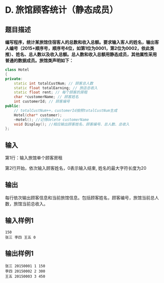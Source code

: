 # D. 旅馆顾客统计（静态成员）

## 题目描述

**编写程序，统计某旅馆住宿客人的总数和收入总额。要求输入客人的姓名，输出客人编号（2015+顺序号，顺序号4位，如第1位为0001，第2位为0002，依此类推）、姓名、总人数以及收入总额。总人数和收入总额用静态成员，其他属性采用普通的数据成员。旅馆类声明如下：**

```cpp
class Hotel
{
private:
    static int totalCustNum; // 顾客总人数
    static float totalEarning; // 旅店总收入
    static float rent; // 每个顾客的房租
    char *customerName; // 顾客姓名
    int customerId; // 顾客编号
public:
    // totalCustNum++，customerId按照totalCustNum生成
    Hotel(char* customer);
    ~Hotel(); //记得delete customerName
    void Display(); //相应输出顾客姓名、顾客编号、总人数、总收入
};
```



## 输入

第1行：输入旅馆单个顾客房租

第2行开始，依次输入顾客姓名，0表示输入结束, 姓名的最大字符长度为20

 

## 输出

每行依次输出顾客信息和当前旅馆信息。包括顾客姓名，顾客编号，旅馆当前总人数，旅馆当前总收入。



## 输入样例1 

```
150  
张三 李四 王五 0
```

## 输出样例1

```
张三 20150001 1 150
李四 20150002 2 300
王五 20150003 3 450
```

